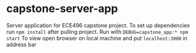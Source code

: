 # capstone-server-app

Server application for ECE496 capstone project.
To set up dependencies run `npm install` after pulling project.
Run with `DEBUG=capstone_app:* npm start`
To view open browser on local machine and put `localhost:3000` in address bar